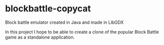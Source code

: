 # blockbattle-copycat
Block battle emulator created in Java and made in LibGDX

In this project I hope to be able to create a clone of the popular Block Battle game as a standalone application.
